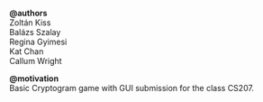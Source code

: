 **@authors**<br />
Zoltán Kiss<br />
Balázs Szalay<br />
Regina Gyimesi<br />
Kat Chan<br />
Callum Wright<br />

**@motivation**<br />
Basic Cryptogram game with GUI submission for the class CS207. 
